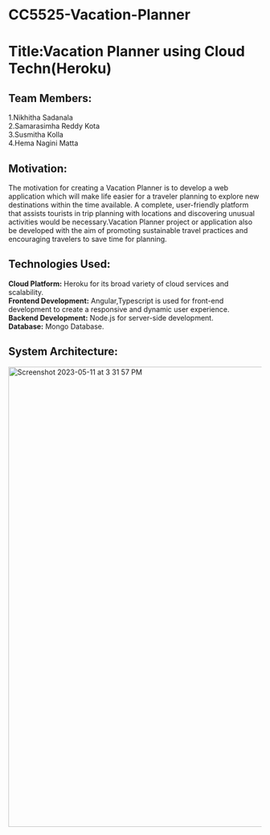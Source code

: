 # CC5525-Vacation-Planner

# Title:Vacation Planner using Cloud Techn(Heroku)

## Team Members:
  1.Nikhitha Sadanala <br>
  2.Samarasimha Reddy Kota <br>
  3.Susmitha Kolla <br>
  4.Hema Nagini Matta <br>

## Motivation:
The motivation for creating a Vacation Planner is to develop a web application which will make life easier for a traveler planning to explore new destinations within the time available. A complete, user-friendly platform that assists tourists in trip planning with locations and discovering unusual activities would be necessary.Vacation Planner project or application also be developed with the aim of promoting sustainable travel practices and encouraging travelers to save time for planning.

## Technologies Used:
**Cloud Platform:** Heroku for its broad variety of cloud services and scalability. <br>
**Frontend Development:** Angular,Typescript is used for front-end development to create a responsive and dynamic user experience. <br>
**Backend Development:** Node.js for server-side development. <br>
**Database:** Mongo Database. <br>

## System Architecture:
<img width="916" alt="Screenshot 2023-05-11 at 3 31 57 PM" src="https://github.com/nszm8/CC5525-Vacation-Planner/assets/126349328/799b5cb2-9674-4dc3-9f31-47d0c622df75">

